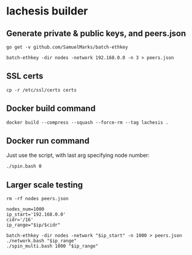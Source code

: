 lachesis builder
================

## Generate private & public keys, and peers.json

    go get -v github.com/SamuelMarks/batch-ethkey

    batch-ethkey -dir nodes -network 192.168.0.0 -n 3 > peers.json

## SSL certs

    cp -r /etc/ssl/certs certs

## Docker build command

    docker build --compress --squash --force-rm --tag lachesis .

## Docker run command

Just use the script, with last arg specifying node number:

    ./spin.bash 0

## Larger scale testing

    rm -rf nodes peers.json
    
    nodes_num=1000
    ip_start='192.168.0.0'
    cidr='/16'
    ip_range="$ip/$cidr"
    
    batch-ethkey -dir nodes -network "$ip_start" -n 1000 > peers.json
    ./network.bash "$ip_range"
    ./spin_multi.bash 1000 "$ip_range"
